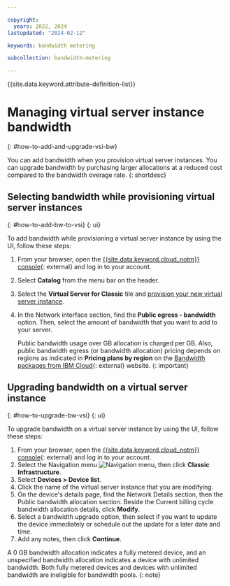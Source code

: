 ```yaml
---

copyright:
  years: 2022, 2024
lastupdated: "2024-02-12"

keywords: bandwidth metering

subcollection: bandwidth-metering

---
```


{{site.data.keyword.attribute-definition-list}}

# Managing virtual server instance bandwidth
 {: #how-to-add-and-upgrade-vsi-bw}

You can add bandwidth when you provision virtual server instances. You can upgrade bandwidth by purchasing larger allocations at a reduced cost compared to the bandwidth overage rate.
{: shortdesc}

## Selecting bandwidth while provisioning virtual server instances
{: #how-to-add-bw-to-vsi}
{: ui}

To add bandwidth while provisioning a virtual server instance by using the UI, follow these steps:

1. From your browser, open the [{{site.data.keyword.cloud_notm}} console](/login){: external} and log in to your account.
1. Select **Catalog** from the menu bar on the header. 
1. Select the **Virtual Server for Classic** tile and [provision your new virtual server instance](/docs/virtual-servers?topic=virtual-servers-ordering-vs-public).
1. In the Network interface section, find the **Public egress - bandwidth** option. Then, select the amount of bandwidth that you want to add to your server.
 
   Public bandwidth usage over GB allocation is charged per GB. Also, public bandwidth egress (or bandwidth allocation) pricing depends on regions as indicated in **Pricing plans by region** on the [Bandwidth packages from IBM Cloud](https://www.ibm.com/cloud/bandwidth-pricing){: external} website.
   {: important}

## Upgrading bandwidth on a virtual server instance
{: #how-to-upgrade-bw-vsi}
{: ui}

To upgrade bandwidth on a virtual server instance by using the UI, follow these steps:

1. From your browser, open the [{{site.data.keyword.cloud_notm}} console](/login){: external} and log in to your account.
1. Select the Navigation menu ![Navigation menu](../icons/icon_hamburger.svg), then click **Classic Infrastructure**.
1. Select **Devices > Device list**.
1. Click the name of the virtual server instance that you are modifying.
1. On the device's details page, find the Network Details section, then the Public bandwidth allocation section. Beside the Current billing cycle bandwidth allocation details, click **Modify**. 
1. Select a bandwidth upgrade option, then select if you want to update the device immediately or schedule out the update for a later date and time. 
1. Add any notes, then click **Continue**. 

A 0 GB bandwidth allocation indicates a fully metered device, and an unspecified bandwidth allocation indicates a device with unlimited bandwidth. Both fully metered devices and devices with unlimited bandwidth are ineligible for bandwidth pools. 
{: note}
